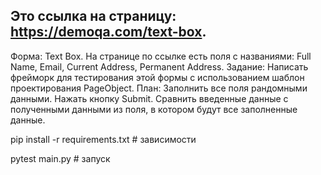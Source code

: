 ## Это ссылка на страницу: https://demoqa.com/text-box. 
Форма: Text Box.
На странице по ссылке есть поля с названиями: Full Name, Email, Current Address, Permanent Address.
Задание: Написать фрейморк для тестирования этой формы с использованием шаблон проектирования PageObject. 
План: Заполнить все поля рандомными данными. Нажать кнопку Submit. Сравнить введенные данные с полученными данными из поля, в котором будут все заполненные данные. 


pip install -r requirements.txt # зависимости


pytest main.py # запуск
